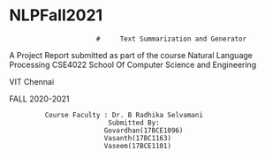 # NLPFall2021
                          #     Text Summarization and Generator


  A Project Report
submitted as part of the course
Natural Language Processing 
CSE4022
School Of Computer Science and Engineering

VIT Chennai


FALL 2020-2021





             Course Faculty : Dr. B Radhika Selvamani
                             Submitted By:       
                            Govardhan(17BCE1096) 
                            Vasanth(17BC1163)
                            Vaseem(17BCE1101)
